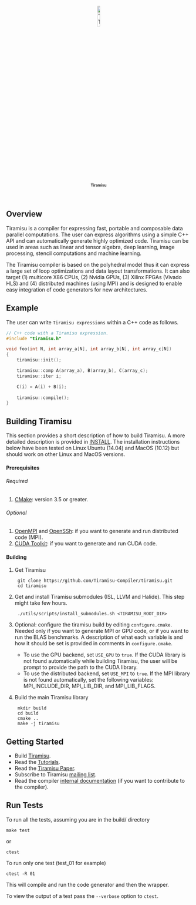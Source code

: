 <p align="center"> 
<img width=12% src="https://raw.githubusercontent.com/Tiramisu-Compiler/tiramisu-compiler.github.io/master/logos/tiramisu_logo_transparent_with_text.png" alt=“Tiramisu” />
</p>

<p align="center"> 
    <font size="1"><b>Tiramisu</b></font>
</p>


</br>

## Overview
Tiramisu is a compiler for expressing fast, portable and composable data parallel computations. The user can express algorithms using a simple C++ API and can automatically generate highly optimized code. Tiramisu can be used in areas such as linear and tensor algebra, deep learning, image processing, stencil computations and machine learning.

The Tiramisu compiler is based on the polyhedral model thus it can express a large set of loop optimizations and data layout transformations.  It can also target (1) multicore X86 CPUs, (2) Nvidia GPUs, (3) Xilinx FPGAs (Vivado HLS) and (4) distributed machines (using MPI) and is designed to enable easy integration of code generators for new architectures.

## Example

The user can write `Tiramisu expressions` within a C++ code as follows.

```cpp
// C++ code with a Tiramisu expression.
#include "tiramisu.h"

void foo(int N, int array_a[N], int array_b[N], int array_c[N])
{
    tiramisu::init();

    tiramisu::comp A(array_a), B(array_b), C(array_c);
    tiramisu::iter i;

    C(i) = A(i) + B(i);
    
    tiramisu::compile();
}
```

## Building Tiramisu

This section provides a short description of how to build Tiramisu.  A more detailed description is provided in [INSTALL](INSTALL.md).  The installation instructions below have been tested on Linux Ubuntu (14.04) and MacOS (10.12) but should work on other Linux and MacOS versions.

#### Prerequisites
###### Required
1) [CMake](https://cmake.org/): version 3.5 or greater.
  
###### Optional
1) [OpenMPI](https://www.open-mpi.org/) and [OpenSSh](https://www.openssh.com/): if you want to generate and run distributed code (MPI).
2) [CUDA Toolkit](https://developer.nvidia.com/cuda-toolkit): if you want to generate and run CUDA code.


#### Building
1) Get Tiramisu

        git clone https://github.com/Tiramisu-Compiler/tiramisu.git
        cd tiramisu

2) Get and install Tiramisu submodules (ISL, LLVM and Halide).  This step might take few hours.

        ./utils/scripts/install_submodules.sh <TIRAMISU_ROOT_DIR>

3) Optional: configure the tiramisu build by editing `configure.cmake`.  Needed only if you want to generate MPI or GPU code, or if you want to run the BLAS benchmarks.  A description of what each variable is and how it should be set is provided in comments in `configure.cmake`.

    - To use the GPU backend, set `USE_GPU` to `true`.  If the CUDA library is not found automatically while building Tiramisu, the user will be prompt to provide the path to the CUDA library.
    - To use the distributed backend, set `USE_MPI` to `true`.  If the MPI library is not found automatically, set the following variables: MPI_INCLUDE_DIR, MPI_LIB_DIR, and MPI_LIB_FLAGS.

4) Build the main Tiramisu library

        mkdir build
        cd build
        cmake ..
        make -j tiramisu


## Getting Started
- Build [Tiramisu](https://github.com/Tiramisu-Compiler/tiramisu/).
- Read the [Tutorials](https://github.com/Tiramisu-Compiler/tiramisu/blob/master/tutorials/README.md).
- Read the [Tiramisu Paper](https://arxiv.org/abs/1804.10694).
- Subscribe to Tiramisu [mailing list](https://lists.csail.mit.edu/mailman/listinfo/tiramisu).
- Read the compiler [internal documentation](https://tiramisu-compiler.github.io/doc/) (if you want to contribute to the compiler).


## Run Tests

To run all the tests, assuming you are in the build/ directory

    make test

or

    ctest
    
To run only one test (test_01 for example)

    ctest -R 01

This will compile and run the code generator and then the wrapper.

To view the output of a test pass the `--verbose` option to `ctest`.
